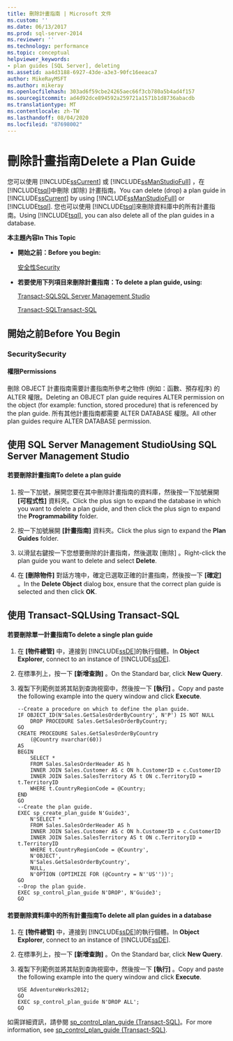 ```yaml
---
title: 刪除計畫指南 | Microsoft 文件
ms.custom: ''
ms.date: 06/13/2017
ms.prod: sql-server-2014
ms.reviewer: ''
ms.technology: performance
ms.topic: conceptual
helpviewer_keywords:
- plan guides [SQL Server], deleting
ms.assetid: aa4d3188-6927-43de-a3e3-90fc16eeaca7
author: MikeRayMSFT
ms.author: mikeray
ms.openlocfilehash: 303ad6f59cbe24265aec66f3cb780a5b4ad4f157
ms.sourcegitcommit: ad4d92dce894592a259721a1571b1d8736abacdb
ms.translationtype: MT
ms.contentlocale: zh-TW
ms.lasthandoff: 08/04/2020
ms.locfileid: "87698002"
---
```

# <a name="delete-a-plan-guide"></a><span data-ttu-id="25565-102">刪除計畫指南</span><span class="sxs-lookup"><span data-stu-id="25565-102">Delete a Plan Guide</span></span>
  <span data-ttu-id="25565-103">您可以使用 [!INCLUDE[ssCurrent](../../includes/sscurrent-md.md)] 或 [!INCLUDE[ssManStudioFull](../../includes/ssmanstudiofull-md.md)] ，在 [!INCLUDE[tsql](../../includes/tsql-md.md)]中刪除 (卸除) 計畫指南。</span><span class="sxs-lookup"><span data-stu-id="25565-103">You can delete (drop) a plan guide in [!INCLUDE[ssCurrent](../../includes/sscurrent-md.md)] by using [!INCLUDE[ssManStudioFull](../../includes/ssmanstudiofull-md.md)] or [!INCLUDE[tsql](../../includes/tsql-md.md)].</span></span> <span data-ttu-id="25565-104">您也可以使用 [!INCLUDE[tsql](../../includes/tsql-md.md)]來刪除資料庫中的所有計畫指南。</span><span class="sxs-lookup"><span data-stu-id="25565-104">Using [!INCLUDE[tsql](../../includes/tsql-md.md)], you can also delete all of the plan guides in a database.</span></span>  
  
 <span data-ttu-id="25565-105">**本主題內容**</span><span class="sxs-lookup"><span data-stu-id="25565-105">**In This Topic**</span></span>  
  
-   <span data-ttu-id="25565-106">**開始之前：**</span><span class="sxs-lookup"><span data-stu-id="25565-106">**Before you begin:**</span></span>  
  
     [<span data-ttu-id="25565-107">安全性</span><span class="sxs-lookup"><span data-stu-id="25565-107">Security</span></span>](#Security)  
  
-   <span data-ttu-id="25565-108">**若要使用下列項目來刪除計畫指南：**</span><span class="sxs-lookup"><span data-stu-id="25565-108">**To delete a plan guide, using:**</span></span>  
  
     [<span data-ttu-id="25565-109">Transact-SQL</span><span class="sxs-lookup"><span data-stu-id="25565-109">SQL Server Management Studio</span></span>](#SSMSProcedure)  
  
     [<span data-ttu-id="25565-110">Transact-SQL</span><span class="sxs-lookup"><span data-stu-id="25565-110">Transact-SQL</span></span>](#TsqlProcedure)  
  
##  <a name="before-you-begin"></a><a name="BeforeYouBegin"></a> <span data-ttu-id="25565-111">開始之前</span><span class="sxs-lookup"><span data-stu-id="25565-111">Before You Begin</span></span>  
  
###  <a name="security"></a><a name="Security"></a> <span data-ttu-id="25565-112">Security</span><span class="sxs-lookup"><span data-stu-id="25565-112">Security</span></span>  
  
####  <a name="permissions"></a><a name="Permissions"></a> <span data-ttu-id="25565-113">權限</span><span class="sxs-lookup"><span data-stu-id="25565-113">Permissions</span></span>  
 <span data-ttu-id="25565-114">刪除 OBJECT 計畫指南需要計畫指南所參考之物件 (例如：函數、預存程序) 的 ALTER 權限。</span><span class="sxs-lookup"><span data-stu-id="25565-114">Deleting an OBJECT plan guide requires ALTER permission on the object (for example: function, stored procedure) that is referenced by the plan guide.</span></span> <span data-ttu-id="25565-115">所有其他計畫指南都需要 ALTER DATABASE 權限。</span><span class="sxs-lookup"><span data-stu-id="25565-115">All other plan guides require ALTER DATABASE permission.</span></span>  
  
##  <a name="using-sql-server-management-studio"></a><a name="SSMSProcedure"></a> <span data-ttu-id="25565-116">使用 SQL Server Management Studio</span><span class="sxs-lookup"><span data-stu-id="25565-116">Using SQL Server Management Studio</span></span>  
  
#### <a name="to-delete-a-plan-guide"></a><span data-ttu-id="25565-117">若要刪除計畫指南</span><span class="sxs-lookup"><span data-stu-id="25565-117">To delete a plan guide</span></span>  
  
1.  <span data-ttu-id="25565-118">按一下加號，展開您要在其中刪除計畫指南的資料庫，然後按一下加號展開 **[可程式性]** 資料夾。</span><span class="sxs-lookup"><span data-stu-id="25565-118">Click the plus sign to expand the database in which you want to delete a plan guide, and then click the plus sign to expand the **Programmability** folder.</span></span>  
  
2.  <span data-ttu-id="25565-119">按一下加號展開 **[計畫指南]** 資料夾。</span><span class="sxs-lookup"><span data-stu-id="25565-119">Click the plus sign to expand the **Plan Guides** folder.</span></span>  
  
3.  <span data-ttu-id="25565-120">以滑鼠右鍵按一下您想要刪除的計畫指南，然後選取 [刪除]  。</span><span class="sxs-lookup"><span data-stu-id="25565-120">Right-click the plan guide you want to delete and select **Delete**.</span></span>  
  
4.  <span data-ttu-id="25565-121">在 **[刪除物件]** 對話方塊中，確定已選取正確的計畫指南，然後按一下 **[確定]** 。</span><span class="sxs-lookup"><span data-stu-id="25565-121">In the **Delete Object** dialog box, ensure that the correct plan guide is selected and then click **OK**.</span></span>  
  
##  <a name="using-transact-sql"></a><a name="TsqlProcedure"></a> <span data-ttu-id="25565-122">使用 Transact-SQL</span><span class="sxs-lookup"><span data-stu-id="25565-122">Using Transact-SQL</span></span>  
  
#### <a name="to-delete-a-single-plan-guide"></a><span data-ttu-id="25565-123">若要刪除單一計畫指南</span><span class="sxs-lookup"><span data-stu-id="25565-123">To delete a single plan guide</span></span>  
  
1.  <span data-ttu-id="25565-124">在 **[物件總管]** 中，連接到 [!INCLUDE[ssDE](../../includes/ssde-md.md)]的執行個體。</span><span class="sxs-lookup"><span data-stu-id="25565-124">In **Object Explorer**, connect to an instance of [!INCLUDE[ssDE](../../includes/ssde-md.md)].</span></span>  
  
2.  <span data-ttu-id="25565-125">在標準列上，按一下 **[新增查詢]** 。</span><span class="sxs-lookup"><span data-stu-id="25565-125">On the Standard bar, click **New Query**.</span></span>  
  
3.  <span data-ttu-id="25565-126">複製下列範例並將其貼到查詢視窗中，然後按一下 **[執行]** 。</span><span class="sxs-lookup"><span data-stu-id="25565-126">Copy and paste the following example into the query window and click **Execute**.</span></span>  
  
    ```  
    --Create a procedure on which to define the plan guide.  
    IF OBJECT_ID(N'Sales.GetSalesOrderByCountry', N'P') IS NOT NULL  
        DROP PROCEDURE Sales.GetSalesOrderByCountry;  
    GO  
    CREATE PROCEDURE Sales.GetSalesOrderByCountry   
        (@Country nvarchar(60))  
    AS  
    BEGIN  
        SELECT *  
        FROM Sales.SalesOrderHeader AS h   
        INNER JOIN Sales.Customer AS c ON h.CustomerID = c.CustomerID  
        INNER JOIN Sales.SalesTerritory AS t ON c.TerritoryID = t.TerritoryID  
        WHERE t.CountryRegionCode = @Country;  
    END  
    GO  
    --Create the plan guide.  
    EXEC sp_create_plan_guide N'Guide3',  
        N'SELECT *  
        FROM Sales.SalesOrderHeader AS h   
        INNER JOIN Sales.Customer AS c ON h.CustomerID = c.CustomerID  
        INNER JOIN Sales.SalesTerritory AS t ON c.TerritoryID = t.TerritoryID  
        WHERE t.CountryRegionCode = @Country',  
        N'OBJECT',  
        N'Sales.GetSalesOrderByCountry',  
        NULL,  
        N'OPTION (OPTIMIZE FOR (@Country = N''US''))';  
    GO  
    --Drop the plan guide.  
    EXEC sp_control_plan_guide N'DROP', N'Guide3';  
    GO  
    ```  
  
#### <a name="to-delete-all-plan-guides-in-a-database"></a><span data-ttu-id="25565-127">若要刪除資料庫中的所有計畫指南</span><span class="sxs-lookup"><span data-stu-id="25565-127">To delete all plan guides in a database</span></span>  
  
1.  <span data-ttu-id="25565-128">在 **[物件總管]** 中，連接到 [!INCLUDE[ssDE](../../includes/ssde-md.md)]的執行個體。</span><span class="sxs-lookup"><span data-stu-id="25565-128">In **Object Explorer**, connect to an instance of [!INCLUDE[ssDE](../../includes/ssde-md.md)].</span></span>  
  
2.  <span data-ttu-id="25565-129">在標準列上，按一下 **[新增查詢]** 。</span><span class="sxs-lookup"><span data-stu-id="25565-129">On the Standard bar, click **New Query**.</span></span>  
  
3.  <span data-ttu-id="25565-130">複製下列範例並將其貼到查詢視窗中，然後按一下 **[執行]** 。</span><span class="sxs-lookup"><span data-stu-id="25565-130">Copy and paste the following example into the query window and click **Execute**.</span></span>  
  
    ```  
    USE AdventureWorks2012;  
    GO  
    EXEC sp_control_plan_guide N'DROP ALL';  
    GO  
    ```  
  
 <span data-ttu-id="25565-131">如需詳細資訊，請參閱 [sp_control_plan_guide &#40;Transact-SQL&#41;](/sql/relational-databases/system-stored-procedures/sp-control-plan-guide-transact-sql)。</span><span class="sxs-lookup"><span data-stu-id="25565-131">For more information, see [sp_control_plan_guide &#40;Transact-SQL&#41;](/sql/relational-databases/system-stored-procedures/sp-control-plan-guide-transact-sql).</span></span>  
  
  
